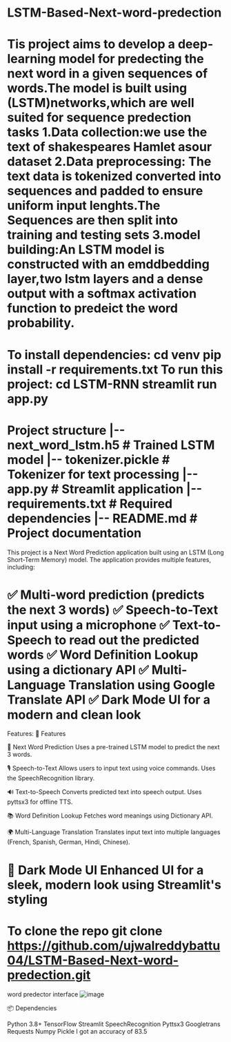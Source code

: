 # LSTM-Based-Next-word-predection
Tis project aims to develop a deep-learning model for predecting the next word in a given sequences of words.The model is built using (LSTM)networks,which are well suited for sequence predection tasks
1.Data collection:we use the text of shakespeares Hamlet asour dataset 
2.Data preprocessing: The text data is tokenized converted into sequences and padded to ensure uniform input lenghts.The Sequences are then split into training and testing sets
3.model building:An LSTM model is constructed with an emddbedding layer,two lstm layers and a dense output with a softmax activation function to predeict the word probability.
===================================================================================================================================================================
To install dependencies:
cd venv
pip install -r requirements.txt
To run this project:
cd LSTM-RNN
streamlit run app.py
===================================================================================================================================================================
Project structure
|-- next_word_lstm.h5        # Trained LSTM model
|-- tokenizer.pickle         # Tokenizer for text processing
|-- app.py                   # Streamlit application
|-- requirements.txt         # Required dependencies
|-- README.md                # Project documentation
=====================================================================================================================================================================
This project is a Next Word Prediction application built using an LSTM (Long Short-Term Memory) model. The application provides multiple features, including:

✅ Multi-word prediction (predicts the next 3 words)
✅ Speech-to-Text input using a microphone
✅ Text-to-Speech to read out the predicted words
✅ Word Definition Lookup using a dictionary API
✅ Multi-Language Translation using Google Translate API
✅ Dark Mode UI for a modern and clean look
======================================================================================================================================================================
Features:
🎤 Features

📝 Next Word Prediction
Uses a pre-trained LSTM model to predict the next 3 words.

🎙️ Speech-to-Text
Allows users to input text using voice commands.
Uses the SpeechRecognition library.

🔊 Text-to-Speech
Converts predicted text into speech output.
Uses pyttsx3 for offline TTS.

📚 Word Definition Lookup
Fetches word meanings using Dictionary API.

🌍 Multi-Language Translation
Translates input text into multiple languages (French, Spanish, German, Hindi, Chinese).

🌙 Dark Mode UI
Enhanced UI for a sleek, modern look using Streamlit's styling
====================================================================================================================================================================
To clone the repo
git clone https://github.com/ujwalreddybattu04/LSTM-Based-Next-word-predection.git
====================================================================================================================================================================
word predector interface
![image](https://github.com/user-attachments/assets/8b1bcf8a-0894-4737-9f7f-978367f15f4f)

📦 Dependencies

Python 3.8+
TensorFlow
Streamlit
SpeechRecognition
Pyttsx3
Googletrans
Requests
Numpy
Pickle
I got an accuracy of 83.5

